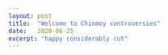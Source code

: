 ```yaml
---
layout: post
title:  "Welcome to Chinmoy controversies"
date:   2020-06-25
excerpt: "happy considerably cut"
---
```

